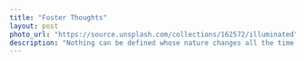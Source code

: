 ```yaml
---
title: "Foster Thoughts"
layout: post
photo_url: "https://source.unsplash.com/collections/162572/illuminated"
description: "Nothing can be defined whose nature changes all the time. In addition, the object in question must be a unitary phenomenon, even if its unity may be complex. If definitions are to provide the basis of knowledge, they require some kind of essentialism. This presupposition is indeed made explicit in the Euthyphro, where Plato employs for the first time the terminology that will be characteristic of his full-fledged theory of the Forms."
---
```

